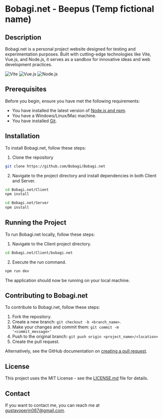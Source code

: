 # Bobagi.net - Beepus (Temp fictional name)

## Description
Bobagi.net is a personal project website designed for testing and experimentation purposes. Built with cutting-edge technologies like Vite, Vue.js, and Node.js, it serves as a sandbox for innovative ideas and web development practices.

![Vite](https://img.shields.io/badge/Vite-%23000000.svg?style=for-the-badge&logo=vite&logoColor=white)
![Vue.js](https://img.shields.io/badge/vue.js-%2335495e.svg?style=for-the-badge&logo=vue.js&logoColor=%234FC08D)
![Node.js](https://img.shields.io/badge/Node.js-%23339933.svg?style=for-the-badge&logo=nodedotjs&logoColor=white)

## Prerequisites

Before you begin, ensure you have met the following requirements:
- You have installed the latest version of [Node.js and npm](https://nodejs.org/).
- You have a Windows/Linux/Mac machine.
- You have installed [Git](https://git-scm.com/).

## Installation

To install Bobagi.net, follow these steps:

1. Clone the repository
```bash
git clone https://github.com/Bobagi/Bobagi.net
```

2. Navigate to the project directory and install dependencies in both Client and Server.
```bash
cd Bobagi.net/Client
npm install

cd Bobagi.net/Server
npm install
```

## Running the Project

To run Bobagi.net locally, follow these steps:

1. Navigate to the Client project directory.
```bash
cd Bobagi.net/Client/bobagi.net
```

2. Execute the run command.
```bash
npm run dev
```

The application should now be running on your local machine.

## Contributing to Bobagi.net

To contribute to Bobagi.net, follow these steps:

1. Fork the repository.
2. Create a new branch: `git checkout -b <branch_name>`.
3. Make your changes and commit them: `git commit -m '<commit_message>'`
4. Push to the original branch: `git push origin <project_name>/<location>`
5. Create the pull request.

Alternatively, see the GitHub documentation on [creating a pull request](https://help.github.com/en/github/collaborating-with-issues-and-pull-requests/creating-a-pull-request).

## License

This project uses the MIT License - see the [LICENSE.md](LICENSE.md) file for details.

## Contact

If you want to contact me, you can reach me at [gustavoperin067@gmail.com](mailto:gustavoperin067@gmail.com).
